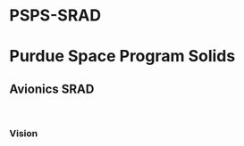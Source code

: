# PSPS-SRAD
<h1>Purdue Space Program Solids</h1>
<h2>Avionics SRAD</h2>
<br>
<h3><b>Vision</h3>
<br>
